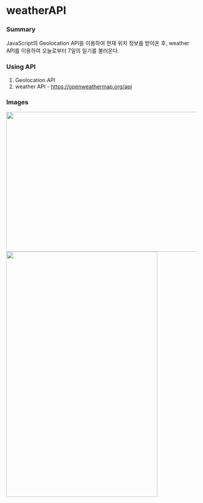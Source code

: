 # weatherAPI

### Summary
JavaScript의 Geolocation API을 이용하여 현재 위치 정보를 받아온 후, weather API를 이용하여 오늘로부터 7일의 일기를 불러온다.

### Using API
1. Geolocation API
2. weather API - https://openweathermap.org/api

### Images
<img src="https://user-images.githubusercontent.com/61791986/100635098-6db89100-3373-11eb-8d9c-ae33e16683ef.png"  width="700" height="370">
<img src="https://user-images.githubusercontent.com/61791986/100635204-96d92180-3373-11eb-82b9-8ac1ce919f23.png"  width="400" height="650">


